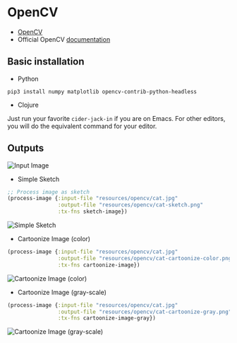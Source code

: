# OpenCV

- [OpenCV](https://opencv.org/)
- Official OpenCV [documentation](https://opencv.org/)

## Basic installation 

- Python 

```shell
pip3 install numpy matplotlib opencv-contrib-python-headless
```

- Clojure 

Just run your favorite `cider-jack-in` if you are on Emacs.
For other editors, you will do the equivalent command for your editor.

## Outputs

![Input Image](../../../../master/resources/opencv/cat.jpg)

- Simple Sketch 

```clojure
;; Process image as sketch
(process-image {:input-file "resources/opencv/cat.jpg"
                :output-file "resources/opencv/cat-sketch.png"
                :tx-fns sketch-image})
```

![Simple Sketch](../../../../master/resources/opencv/cat-sketch.png)

- Cartoonize Image (color)

```clojure
(process-image {:input-file "resources/opencv/cat.jpg"
                :output-file "resources/opencv/cat-cartoonize-color.png"
                :tx-fns cartoonize-image})
```

![Cartoonize Image (color)](../../../../master/resources/opencv/cat-cartoonize-color.png)

- Cartoonize Image (gray-scale)

```clojure
(process-image {:input-file "resources/opencv/cat.jpg"
                :output-file "resources/opencv/cat-cartoonize-gray.png"
                :tx-fns cartoonize-image-gray})
```

![Cartoonize Image (gray-scale)](../../../../master/resources/opencv/cat-cartoonize-gray.png)
